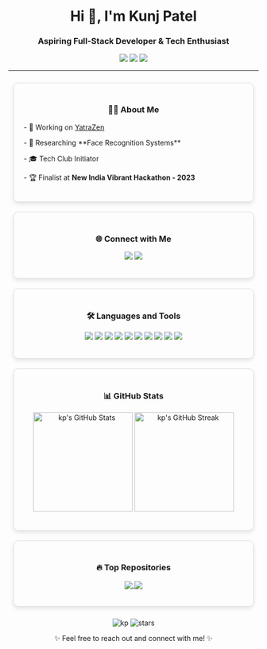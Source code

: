 <h1 align="center">Hi 👋, I'm Kunj Patel </h1>
<h3 align="center">Aspiring Full-Stack Developer & Tech Enthusiast</h3>

<p align="center">
  <a href="https://ikunj.me" target="_blank"><img src="https://img.shields.io/badge/Portfolio-ikunj.me-blue?style=flat-square&logo=web"></a>
  <a href="https://github.com/hyphen04" target="_blank"><img src="https://img.shields.io/github/followers/hyphen04?label=Follow&style=social"></a>
  <a href="mailto:kunj2604@gmail.com"><img src="https://img.shields.io/badge/Email-kunj2604%40gmail.com-red?style=flat-square&logo=gmail"></a>
</p>


---

<div style="display: flex; flex-wrap: wrap; justify-content: center;">
  <div style="flex: 1 1 300px; margin: 10px; padding: 20px; border: 1px solid #ddd; border-radius: 10px; box-shadow: 0 4px 8px rgba(0, 0, 0, 0.1); transition: transform 0.2s;">
    <h3 style="text-align: center;">👨‍💻 About Me</h3>
    <p>- 🔭 Working on <a href="https://github.com/hyphen04/v4-YatraZen">YatraZen</a></p>
    <p>- 🌱 Researching **Face Recognition Systems**</p>
    <p>- 🎓 Tech Club Initiator</p>
    <p>- 🏆 Finalist at <strong>New India Vibrant Hackathon - 2023</strong></p>
  </div>
  <div style="flex: 1 1 300px; margin: 10px; padding: 20px; border: 1px solid #ddd; border-radius: 10px; box-shadow: 0 4px 8px rgba(0, 0, 0, 0.1); transition: transform 0.2s;">
    <h3 style="text-align: center;">🌐 Connect with Me</h3>
    <p style="text-align: center;">
      <a href="https://linkedin.com/in/ikp"><img src="https://img.shields.io/badge/LinkedIn-0077B5?style=flat-square&logo=linkedin&logoColor=white"></a>
      <a href="https://ikunj.me"><img src="https://img.shields.io/badge/Portfolio-ikunj.me-blue?style=flat-square&logo=web"></a>
    </p>
  </div>
  <div style="flex: 1 1 300px; margin: 10px; padding: 20px; border: 1px solid #ddd; border-radius: 10px; box-shadow: 0 4px 8px rgba(0, 0, 0, 0.1); transition: transform 0.2s;">
    <h3 style="text-align: center;">🛠️ Languages and Tools</h3>
    <p style="text-align: center;">
      <img src="https://img.shields.io/badge/HTML5-E34F26?style=flat-square&logo=html5&logoColor=white">
      <img src="https://img.shields.io/badge/CSS3-1572B6?style=flat-square&logo=css3&logoColor=white">
      <img src="https://img.shields.io/badge/JavaScript-F7DF1E?style=flat-square&logo=javascript&logoColor=black">
      <img src="https://img.shields.io/badge/Python-3776AB?style=flat-square&logo=python&logoColor=white">
      <img src="https://img.shields.io/badge/React_Native-20232A?style=flat-square&logo=react&logoColor=61DAFB">
      <img src="https://img.shields.io/badge/Node.js-43853D?style=flat-square&logo=node-dot-js&logoColor=white">
      <img src="https://img.shields.io/badge/Next.js-000000?style=flat-square&logo=next-dot-js&logoColor=white">
      <img src="https://img.shields.io/badge/PostgreSQL-336791?style=flat-square&logo=postgresql&logoColor=white">
      <img src="https://img.shields.io/badge/MongoDB-47A248?style=flat-square&logo=mongodb&logoColor=white">
      <img src="https://img.shields.io/badge/Figma-F24E1E?style=flat-square&logo=figma&logoColor=white">
    </p>
  </div>
  <div style="flex: 1 1 300px; margin: 10px; padding: 20px; border: 1px solid #ddd; border-radius: 10px; box-shadow: 0 4px 8px rgba(0, 0, 0, 0.1); transition: transform 0.2s;">
    <h3 style="text-align: center;">📊 GitHub Stats</h3>
    <p style="text-align: center;">
      <img src="https://github-readme-stats.vercel.app/api?username=hyphen04&show_icons=true&theme=radical" alt="kp's GitHub Stats" height="200">
      <img src="https://github-readme-streak-stats.herokuapp.com/?user=hyphen04&theme=radical" alt="kp's GitHub Streak" height="200">
    </p>
  </div>
  <div style="flex: 1 1 300px; margin: 10px; padding: 20px; border: 1px solid #ddd; border-radius: 10px; box-shadow: 0 4px 8px rgba(0, 0, 0, 0.1); transition: transform 0.2s;">
    <h3 style="text-align: center;">🔥 Top Repositories</h3>
    <p style="text-align: center;">
      <a href="https://github.com/hyphen04/v4-YatraZen">
        <img align="center" src="https://github-readme-stats.vercel.app/api/pin/?username=hyphen04&repo=v4-YatraZen&theme=radical" />
      </a>
      <a href="https://github.com/hyphen04/OPi5">
        <img align="center" src="https://github-readme-stats.vercel.app/api/pin/?username=hyphen04&repo=OPi5&theme=radical" />
      </a>
    </p>
  </div>
</div>

<p style="text-align: center;">
  <img src="https://komarev.com/ghpvc/?username=hyphen04&label=Profile%20Views&color=0e75b6&style=flat" alt="kp" /> 
  <img src="https://img.shields.io/github/stars/hyphen04?style=social" alt="stars">
</p>


<p style="text-align: center;">✨ Feel free to reach out and connect with me! ✨</p>
